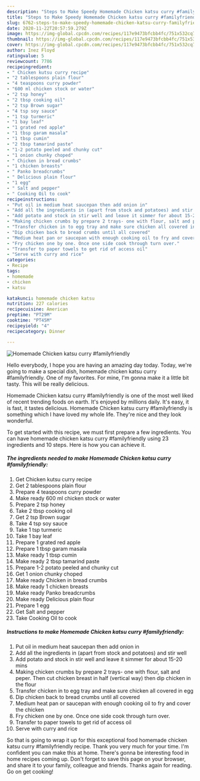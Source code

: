 ```yaml
---
description: "Steps to Make Speedy Homemade Chicken katsu curry #familyfriendly"
title: "Steps to Make Speedy Homemade Chicken katsu curry #familyfriendly"
slug: 6762-steps-to-make-speedy-homemade-chicken-katsu-curry-familyfriendly
date: 2020-11-22T20:57:59.279Z
image: https://img-global.cpcdn.com/recipes/117e9473bfcbb4fc/751x532cq70/homemade-chicken-katsu-curry-familyfriendly-recipe-main-photo.jpg
thumbnail: https://img-global.cpcdn.com/recipes/117e9473bfcbb4fc/751x532cq70/homemade-chicken-katsu-curry-familyfriendly-recipe-main-photo.jpg
cover: https://img-global.cpcdn.com/recipes/117e9473bfcbb4fc/751x532cq70/homemade-chicken-katsu-curry-familyfriendly-recipe-main-photo.jpg
author: Inez Floyd
ratingvalue: 5
reviewcount: 7786
recipeingredient:
- " Chicken kutsu curry recipe"
- "2 tablespoons plain flour"
- "4 teaspoons curry powder"
- "600 ml chicken stock or water"
- "2 tsp honey"
- "2 tbsp cooking oil"
- "2 tsp Brown sugar"
- "4 tsp soy sauce"
- "1 tsp turmeric"
- "1 bay leaf"
- "1 grated red apple"
- "1 tbsp garam masala"
- "1 tbsp cumin"
- "2 tbsp tamarind paste"
- "1-2 potato peeled and chunky cut"
- "1 onion chunky choped"
- " Chicken in bread crumbs"
- "1 chicken breasts"
- " Panko breadcrumbs"
- " Delicious plain flour"
- "1 egg"
- " Salt and pepper"
- " Cooking Oil to cook"
recipeinstructions:
- "Put oil in medium heat saucepan then add onion in"
- "Add all the ingredients in (apart from stock and potatoes) and stir well"
- "Add potato and stock in stir well and leave it simmer for about 15-20 mins"
- "Making chicken crumbs by prepare 2 trays- one with flour, salt and peper. Then cut chicken breast in half (vertical way) then dip chicken in the flour"
- "Transfer chicken in to egg tray and make sure chicken all covered in egg"
- "Dip chicken back to bread crumbs until all covered"
- "Medium heat pan or saucepan with enough cooking oil to fry and cover the chicken"
- "Fry chicken one by one. Once one side cook through turn over."
- "Transfer to paper towels to get rid of access oil"
- "Serve with curry and rice"
categories:
- Recipe
tags:
- homemade
- chicken
- katsu

katakunci: homemade chicken katsu 
nutrition: 227 calories
recipecuisine: American
preptime: "PT29M"
cooktime: "PT45M"
recipeyield: "4"
recipecategory: Dinner

---
```



![Homemade Chicken katsu curry #familyfriendly](https://img-global.cpcdn.com/recipes/117e9473bfcbb4fc/751x532cq70/homemade-chicken-katsu-curry-familyfriendly-recipe-main-photo.jpg)

Hello everybody, I hope you are having an amazing day today. Today, we're going to make a special dish, homemade chicken katsu curry #familyfriendly. One of my favorites. For mine, I'm gonna make it a little bit tasty. This will be really delicious.



Homemade Chicken katsu curry #familyfriendly is one of the most well liked of recent trending foods on earth. It's enjoyed by millions daily. It's easy, it is fast, it tastes delicious. Homemade Chicken katsu curry #familyfriendly is something which I have loved my whole life. They're nice and they look wonderful.


To get started with this recipe, we must first prepare a few ingredients. You can have homemade chicken katsu curry #familyfriendly using 23 ingredients and 10 steps. Here is how you can achieve it.

<!--inarticleads1-->

##### The ingredients needed to make Homemade Chicken katsu curry #familyfriendly:

1. Get  Chicken kutsu curry recipe
1. Get 2 tablespoons plain flour
1. Prepare 4 teaspoons curry powder
1. Make ready 600 ml chicken stock or water
1. Prepare 2 tsp honey
1. Take 2 tbsp cooking oil
1. Get 2 tsp Brown sugar
1. Take 4 tsp soy sauce
1. Take 1 tsp turmeric
1. Take 1 bay leaf
1. Prepare 1 grated red apple
1. Prepare 1 tbsp garam masala
1. Make ready 1 tbsp cumin
1. Make ready 2 tbsp tamarind paste
1. Prepare 1-2 potato peeled and chunky cut
1. Get 1 onion chunky choped
1. Make ready  Chicken in bread crumbs
1. Make ready 1 chicken breasts
1. Make ready  Panko breadcrumbs
1. Make ready  Delicious plain flour
1. Prepare 1 egg
1. Get  Salt and pepper
1. Take  Cooking Oil to cook




<!--inarticleads2-->

##### Instructions to make Homemade Chicken katsu curry #familyfriendly:

1. Put oil in medium heat saucepan then add onion in
1. Add all the ingredients in (apart from stock and potatoes) and stir well
1. Add potato and stock in stir well and leave it simmer for about 15-20 mins
1. Making chicken crumbs by prepare 2 trays- one with flour, salt and peper. Then cut chicken breast in half (vertical way) then dip chicken in the flour
1. Transfer chicken in to egg tray and make sure chicken all covered in egg
1. Dip chicken back to bread crumbs until all covered
1. Medium heat pan or saucepan with enough cooking oil to fry and cover the chicken
1. Fry chicken one by one. Once one side cook through turn over.
1. Transfer to paper towels to get rid of access oil
1. Serve with curry and rice




So that is going to wrap it up for this exceptional food homemade chicken katsu curry #familyfriendly recipe. Thank you very much for your time. I'm confident you can make this at home. There's gonna be interesting food in home recipes coming up. Don't forget to save this page on your browser, and share it to your family, colleague and friends. Thanks again for reading. Go on get cooking!
